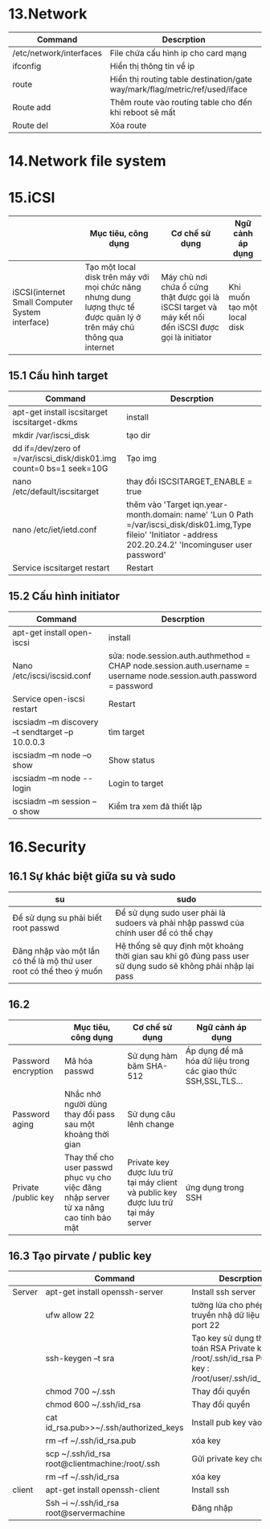 # 13.Network
| Command | Descrption |
|---------|------------|
| /etc/network/interfaces | File chứa cấu hình ip cho card mạng |
|ifconfig|Hiển thị thông tin về ip|
|route| Hiển thị routing table destination/gate way/mark/flag/metric/ref/used/iface |
|Route add|	Thêm route vào routing table cho đến khi reboot sẽ mất|
|Route del	|Xóa route|
# 14.Network file system
# 15.iCSI
| |Mục tiêu, công dụng|Cơ chế sử dụng|Ngữ cảnh áp dụng|
|-|-------------------|--------------|----------------|
|iSCSI(internet Small Computer System interface)|Tạo một local disk trên máy với mọi chức năng nhưng dung lượng thực tế được quản lý ở trên máy chủ thông qua internet|	Máy chủ nơi chứa ổ cứng thật được gọi là iSCSI target và máy kết nối đến iSCSI được gọi là initiator|	Khi muốn tạo một local disk |
## 15.1 Cấu hình target
| Command | Descrption |
|---------|------------|
|apt-get install iscsitarget iscsitarget-dkms|install|
|mkdir /var/iscsi_disk|tạo dir|	
|dd if=/dev/zero of =/var/iscsi_disk/disk01.img count=0 bs=1 seek=10G|	Tạo img|
|nano /etc/default/iscsitarget|	thay đổi ISCSITARGET_ENABLE = true|
|nano /etc/iet/ietd.conf|thêm vào 'Target iqn.year-month.domain: name' 'Lun 0 Path =/var/iscsi_disk/disk01.img,Type fileio' 'Initiator      -address 202.20.24.2' 'Incominguser user password'|
|Service iscsitarget restart| 	Restart| 
## 15.2 Cấu hình initiator
| Command | Descrption |
|---------|------------|
|apt-get install open-iscsi|	install|
|Nano /etc/iscsi/iscsid.conf|  sửa: node.session.auth.authmethod = CHAP node.session.auth.username = username node.session.auth.password = password|
|Service open-iscsi restart| 	Restart| 
|iscsiadm –m discovery –t sendtarget –p 10.0.0.3| 	tìm target|
|iscsiadm –m  node –o show	|Show status|
|iscsiadm –m node --login	|Login to target|
|iscsiadm –m session –o show|	Kiểm tra xem đã thiết lập| 
# 16.Security
## 16.1 Sự khác biệt giữa su và sudo
|su|sudo|
|--|----|
|Để sử dụng su phải biết root passwd|	Để sử dụng sudo user phải là sudoers và phải nhập passwd của chính user để có thể chạy|
|Đăng nhập vào một lần có thể là mộ thứ user root có thể theo ý muốn|	Hệ thống sẽ quy định một khoảng thời gian sau khi gõ đúng pass user sử dụng sudo sẽ không phải nhập lại pass|
## 16.2 
| |Mục tiêu, công dụng|Cơ chế sử dụng|Ngữ cảnh áp dụng|
|-|-------------------|--------------|----------------|
|Password encryption|	Mã hóa passwd|	Sử dụng hàm băm SHA-512|Áp dụng để mã hóa dữ liệu trong các giao thức SSH,SSL,TLS…|
|Password aging|	Nhắc nhở người dùng thay đổi pass sau một khoảng thời gian|	Sử dụng câu lênh change |	|
|Private /public key|	Thay thế cho user passwd phục vụ cho việc đăng nhập server từ xa nâng cao tính bảo mật|Private key được lưu trữ tại máy client và public key được lưu trữ tại máy server|ứng dụng trong SSH|

## 16.3 Tạo pirvate / public key 
|  |Command | Descrption |
|--|--------|------------|
|Server|apt-get install openssh-server| Install ssh server|
||ufw allow 22| tường lửa cho phép truyền nhậ dữ liệu qua port 22|
||ssh-keygen –t sra|Tạo key sử dụng thuật toán RSA Private key:  /root/.ssh/id_rsa Public key : /root/user/.ssh/id_rsa.pub|
||chmod 700 ~/.ssh|Thay đổi quyền|
||chmod 600 ~/.ssh/id_rsa|	Thay đổi quyền| 
||cat id_rsa.pub>>~/.ssh/authorized_keys|Install pub key vào list|
||rm –rf ~/.ssh/id_rsa.pub|	xóa key|  
||	scp ~/.ssh/id_rsa root@clientmachine:/root/.ssh|Gửi private key cho client|
||rm –rf ~/.ssh/id_rsa|	xóa key|
|client|apt-get install openssh-client	|Install ssh|
||Ssh –i  ~/.ssh/id_rsa root@servermachine|	Đăng nhập |



